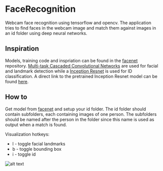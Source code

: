# FaceRecognition
Webcam face recognition using tensorflow and opencv.
The application tries to find faces in the webcam image and match them against images in an id folder using deep neural networks.

## Inspiration
Models, training code and inspriation can be found in the [facenet](https://github.com/davidsandberg/facenet) repository.
[Multi-task Cascaded Convolutional Networks](https://kpzhang93.github.io/MTCNN_face_detection_alignment/index.html) are used for facial and landmark detection while a [Inception Resnet](https://arxiv.org/abs/1602.07261) is used for ID classification.
A direct link to the pretrained Inception Resnet model can be found [here](https://drive.google.com/file/d/0B5MzpY9kBtDVZ2RpVDYwWmxoSUk).

## How to
Get model from [facenet](https://github.com/davidsandberg/facenet) and setup your id folder.
The id folder should contain subfolders, each containing images of one person. The subfolders should be named after the person in the folder since this name is used as output when a match is found.

Visualization hotkeys:
*    l - toggle facial landmarks
*    b - toggle bounding box
*    i - toggle id

![alt text](https://github.com/habrman/FaceRecognition/blob/master/example.png)